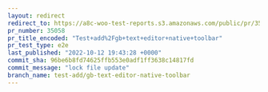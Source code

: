 ```yaml
---
layout: redirect
redirect_to: https://a8c-woo-test-reports.s3.amazonaws.com/public/pr/35058/e2e/index.html
pr_number: 35058
pr_title_encoded: "Test+add%2Fgb+text+editor+native+toolbar"
pr_test_type: e2e
last_published: "2022-10-12 19:43:28 +0000"
commit_sha: 96be6b8fd74625ffb553e0adf1ff3638c14817fd
commit_message: "lock file update"
branch_name: test-add/gb-text-editor-native-toolbar
---
```


